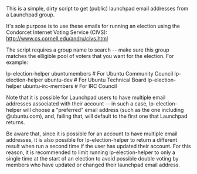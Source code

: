 This is a simple, dirty script to get (public) launchpad email addresses from a Launchpad group.

It's sole purpose is to use these emails for running an election using the Condorcet Internet 
Voting Service (CIVS): http://www.cs.cornell.edu/andru/civs.html

The script requires a group name to search -- make sure this group matches the elligible pool of
voters that you want for the election.  For example:

  lp-election-helper ubuntumembers       # For Ubuntu Community Council
  lp-election-helper ubuntu-dev          # For Ubuntu Technical Board
  lp-election-helper ubuntu-irc-members  # For IRC Council


Note that it is possible for Launchpad users to have multiple email addresses associated with their
account -- in such a case, lp-election-helper will choose a "preferred" email address (such as the
one including @ubuntu.com), and, failing that, will default to the first one that Launchpad returns.

Be aware that, since it is possible for an account to have multiple email addresses, it is also 
possible for lp-election-helper to return a different result when run a second time if the user has
updated their account.  For this reason, it is recommended to limit running lp-election-helper to
only a single time at the start of an election to avoid possible double voting by members who have 
updated or changed their launchpad email address.
